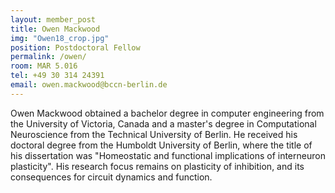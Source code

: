 ```yaml
---
layout: member_post
title: Owen Mackwood
img: "Owen18_crop.jpg"
position: Postdoctoral Fellow
permalink: /owen/
room: MAR 5.016
tel: +49 30 314 24391
email: owen.mackwood@bccn-berlin.de
---
```

Owen Mackwood obtained a bachelor degree in computer engineering from the University of Victoria, Canada and a master's degree in Computational Neuroscience from the Technical University of Berlin. He received his doctoral degree from the Humboldt University of Berlin, where the title of his dissertation was "Homeostatic and functional implications of interneuron plasticity". His research focus remains on plasticity of inhibition, and its consequences for circuit dynamics and function.
